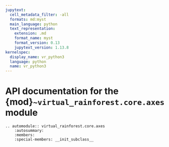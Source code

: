 ```yaml
---
jupytext:
  cell_metadata_filter: -all
  formats: md:myst
  main_language: python
  text_representation:
    extension: .md
    format_name: myst
    format_version: 0.13
    jupytext_version: 1.13.8
kernelspec:
  display_name: vr_python3
  language: python
  name: vr_python3
---
```


# API documentation for the {mod}`~virtual_rainforest.core.axes` module

```{eval-rst}
.. automodule:: virtual_rainforest.core.axes
    :autosummary:
    :members:
    :special-members: __init_subclass__
```
